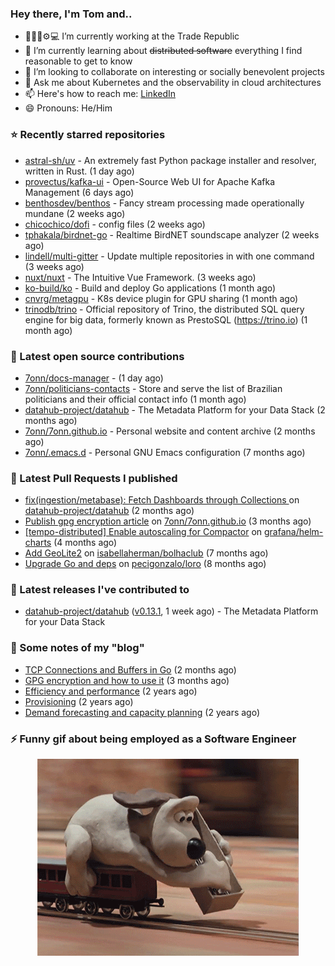### Hey there, I'm Tom and..

- 🔭👨‍💻⚙💻 I’m currently working at the Trade Republic
- 🌱 I’m currently learning about ~~distributed software~~ everything I find reasonable to get to know
- 👯 I’m looking to collaborate on interesting or socially benevolent projects
- 💬 Ask me about Kubernetes and the observability in cloud architectures
- 📫 Here's how to reach me: [LinkedIn](https://www.linkedin.com/in/7onn)
- 😄 Pronouns: He/Him

### ⭐ Recently starred repositories

- [astral-sh/uv](https://github.com/astral-sh/uv) - An extremely fast Python package installer and resolver, written in Rust. (1 day ago)
- [provectus/kafka-ui](https://github.com/provectus/kafka-ui) - Open-Source Web UI for Apache Kafka Management (6 days ago)
- [benthosdev/benthos](https://github.com/benthosdev/benthos) - Fancy stream processing made operationally mundane (2 weeks ago)
- [chicochico/dofi](https://github.com/chicochico/dofi) - config files (2 weeks ago)
- [tphakala/birdnet-go](https://github.com/tphakala/birdnet-go) - Realtime BirdNET soundscape analyzer (2 weeks ago)
- [lindell/multi-gitter](https://github.com/lindell/multi-gitter) - Update multiple repositories in with one command (3 weeks ago)
- [nuxt/nuxt](https://github.com/nuxt/nuxt) - The Intuitive Vue Framework. (3 weeks ago)
- [ko-build/ko](https://github.com/ko-build/ko) - Build and deploy Go applications (1 month ago)
- [cnvrg/metagpu](https://github.com/cnvrg/metagpu) - K8s device plugin for GPU sharing   (1 month ago)
- [trinodb/trino](https://github.com/trinodb/trino) - Official repository of Trino, the distributed SQL query engine for big data, formerly known as PrestoSQL (https://trino.io) (1 month ago)

### 👷 Latest open source contributions

- [7onn/docs-manager](https://github.com/7onn/docs-manager) -  (1 day ago)
- [7onn/politicians-contacts](https://github.com/7onn/politicians-contacts) - Store and serve the list of Brazilian politicians and their official contact info (1 month ago)
- [datahub-project/datahub](https://github.com/datahub-project/datahub) - The Metadata Platform for your Data Stack (2 months ago)
- [7onn/7onn.github.io](https://github.com/7onn/7onn.github.io) - Personal website and content archive (2 months ago)
- [7onn/.emacs.d](https://github.com/7onn/.emacs.d) - Personal GNU Emacs configuration (7 months ago)

### 🔨 Latest Pull Requests I published

- [fix(ingestion/metabase): Fetch Dashboards through Collections ](https://github.com/datahub-project/datahub/pull/9631) on [datahub-project/datahub](https://github.com/datahub-project/datahub) (2 months ago)
- [Publish gpg encryption article](https://github.com/7onn/7onn.github.io/pull/1) on [7onn/7onn.github.io](https://github.com/7onn/7onn.github.io) (3 months ago)
- [[tempo-distributed] Enable autoscaling for Compactor](https://github.com/grafana/helm-charts/pull/2817) on [grafana/helm-charts](https://github.com/grafana/helm-charts) (4 months ago)
- [Add GeoLite2](https://github.com/isabellaherman/bolhaclub/pull/3) on [isabellaherman/bolhaclub](https://github.com/isabellaherman/bolhaclub) (7 months ago)
- [Upgrade Go and deps](https://github.com/pecigonzalo/loro/pull/92) on [pecigonzalo/loro](https://github.com/pecigonzalo/loro) (8 months ago)

### 🔭 Latest releases I've contributed to

- [datahub-project/datahub](https://github.com/datahub-project/datahub) ([v0.13.1](https://github.com/datahub-project/datahub/releases/tag/v0.13.1), 1 week ago) - The Metadata Platform for your Data Stack

### 📝 Some notes of my "blog"

- [TCP Connections and Buffers in Go](https://www.7onn.dev/post/tcp-connections-and-buffers-in-go/) (2 months ago)
- [GPG encryption and how to use it](https://www.7onn.dev/post/gpg-encryption/) (3 months ago)
- [Efficiency and performance](https://www.7onn.dev/post/efficiency-and-performance/) (2 years ago)
- [Provisioning](https://www.7onn.dev/post/provisioning/) (2 years ago)
- [Demand forecasting and capacity planning](https://www.7onn.dev/post/demand-forecasting-and-capacity-planning/) (2 years ago)

### ⚡ Funny gif about being employed as a Software Engineer
<p align="center">
  <img alt="building the path" src="./giphy.gif" />
</p>
